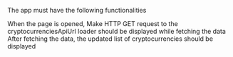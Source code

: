 The app must have the following functionalities

When the page is opened,
Make HTTP GET request to the cryptocurrenciesApiUrl
loader should be displayed while fetching the data
After fetching the data, the updated list of cryptocurrencies should be displayed

